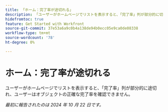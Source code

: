 ```yaml
---
title: 「ホーム：完了率が途切れる」
description: 「ユーザーがホームページでリストを表示すると、「完了率」列が部分的に切り取られ、オブジェクトの正確な完了率を表示できません。」
hidefromtoc: true
feature: Get Started with Workfront
source-git-commit: 37e53a6a9c0b4a138de94b0ecc05e9ca0de08338
workflow-type: tm+mt
source-wordcount: '78'
ht-degree: 0%

---
```



# ホーム：完了率が途切れる

ユーザーがホームページでリストを表示すると、「完了率」列が部分的に途切れ、ユーザーはオブジェクトの正確な完了率を確認できません。

_最初に報告されたのは 2024 年 10 月 22 日です。_
